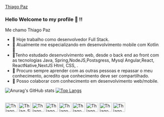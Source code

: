 
<div class="LI-profile-badge"  data-version="v1" data-size="large" data-locale="pt_BR" data-type="vertical" data-theme="dark" data-vanity="thiago-paz-9b8b76167"><a class="LI-simple-link" href='https://br.linkedin.com/in/thiago-paz-9b8b76167?trk=profile-badge'>Thiago Paz</a></div>

### Hello  Welcome to my profile 👋 !!

Me chamo Thiago Paz

- 🔭 Hoje trabalho como desenvolvedor Full Stack.
- 🌱 Atualmente me especializando em desenvolvimento mobile com Kotlin🌱
- 🌱Tenho estudado desenvolvimento web, desde o back end ao front com as tecnologias Java, Spring,NodeJS,Postsgress, Mysql Angular,React, ReactNative,NextJS Html, CSS, .
- 👯 Procuro sempre aprender com as outras pessoas e repassar o meu conhecimento, acredito que conhecimento deve ser compartilhado.
- 🤔 Posso colaborar com conhecimento em desenvolvimento web/mobile. 

![Anurag's GitHub stats](https://github-readme-stats.vercel.app/api?username=thiagopazjs&show_icons=true&theme=radical)
[![Top Langs](https://github-readme-stats.vercel.app/api/top-langs/?username=thiagopazjs&layout=compact&theme=radical)](https://github.com/anuraghazra/github-readme-stats)
<div style= "display: inline_block"><br>
<img align= "center" alt="Thiago_Java" height="30" width="40"img src="https://cdn.jsdelivr.net/gh/devicons/devicon/icons/java/java-original.svg" />
<img align= "center" alt="Thiag_Spring" height="30" width="40"img src="https://cdn.jsdelivr.net/gh/devicons/devicon/icons/spring/spring-plain-wordmark.svg" />
<img align= "center" alt="Thiago_Types" height="30" width="40"img src="https://cdn.jsdelivr.net/gh/devicons/devicon/icons/typescript/typescript-original.svg" />
<img align= "center" alt="Thiago_Node" height="30" width="40"img src="https://cdn.jsdelivr.net/gh/devicons/devicon/icons/nodejs/nodejs-original.svg" />
<img align= "center" alt="Thiago_Html" height="30" width="40"img src="https://cdn.jsdelivr.net/gh/devicons/devicon/icons/html5/html5-original.svg" />
<img align= "center" alt="Thiago_Angular" height="30" width="40"img src="https://cdn.jsdelivr.net/gh/devicons/devicon/icons/angularjs/angularjs-original.svg" />
<img align= "center" alt="Thiago_React" height="30" width="40"img src="https://cdn.jsdelivr.net/gh/devicons/devicon/icons/react/react-original-wordmark.svg" />
<img align= "center" alt="Thiago_Docker" height="30" width="40"img src="https://cdn.jsdelivr.net/gh/devicons/devicon/icons/docker/docker-original.svg" />
<img align= "center" alt="Thiago_Postgress" height="30" width="40"img src="https://cdn.jsdelivr.net/gh/devicons/devicon/icons/postgresql/postgresql-original-wordmark.svg" />

 </div> 

